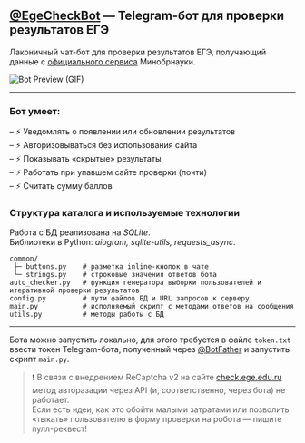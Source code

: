 ## [@EgeCheckBot](t.me/EgeCheckBot) — Telegram-бот для проверки результатов ЕГЭ

Лаконичный чат-бот для проверки результатов ЕГЭ, получающий данные с [официального сервиса](check.ege.edu.ru) Минобрнауки.

![Bot Preview (GIF)](https://manokh.com/images/ege-video.gif)

---

### Бот умеет:  
– ⚡ Уведомлять о появлении или обновлении результатов  
– ⚡ Авторизовываться без использования сайта  
– ⚡ Показывать «скрытые» результаты  
– ⚡ Работать при упавшем сайте проверки (почти)  
– ⚡ Считать сумму баллов


### Структура каталога и используемые технологии

Работа с БД реализована на _SQLite_.  
Библиотеки в Python: _aiogram, sqlite-utils, requests_async_.

    common/
     ├─ buttons.py    # разметка inline-кнопок в чате
     └─ strings.py    # строковые значения ответов бота
    auto_checker.py   # функция генератора выборки пользователей и итеративной проверки результатов
    config.py         # пути файлов БД и URL запросов к серверу
    main.py           # исполняемый скрипт с методами ответов на сообщения
    utils.py          # методы работы с БД
---

Бота можно запустить локально, для этого требуется в файле `token.txt` ввести токен Telegram-бота, полученный через [@BotFather](t.me/BotFather) и запустить скрипт `main.py`.

> ❗  В связи с внедрением ReCaptcha v2 на сайте [check.ege.edu.ru](check.ege.edu.ru) метод авторазации через API (и, соответственно, через бота) не работает.  
> Если есть идеи, как это обойти малыми затратами или позволить «тыкать» пользователю в форму проверки на робота — пишите пулл-реквест!
